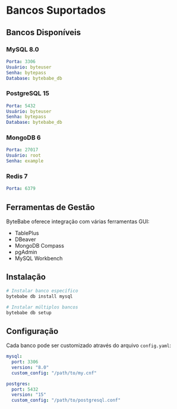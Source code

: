 # Bancos Suportados

## Bancos Disponíveis

### MySQL 8.0
```yaml
Porta: 3306
Usuário: byteuser
Senha: bytepass
Database: bytebabe_db
```

### PostgreSQL 15
```yaml
Porta: 5432
Usuário: byteuser
Senha: bytepass
Database: bytebabe_db
```

### MongoDB 6
```yaml
Porta: 27017
Usuário: root
Senha: example
```

### Redis 7
```yaml
Porta: 6379
```

## Ferramentas de Gestão

ByteBabe oferece integração com várias ferramentas GUI:

- TablePlus
- DBeaver
- MongoDB Compass
- pgAdmin
- MySQL Workbench

## Instalação

```bash
# Instalar banco específico
bytebabe db install mysql

# Instalar múltiplos bancos
bytebabe db setup
```

## Configuração

Cada banco pode ser customizado através do arquivo `config.yaml`:

```yaml
mysql:
  port: 3306
  version: "8.0"
  custom_config: "/path/to/my.cnf"

postgres:
  port: 5432
  version: "15"
  custom_config: "/path/to/postgresql.conf"
```